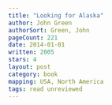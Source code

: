 ```yaml
---
title: "Looking for Alaska"
author: John Green
authorSort: Green, John
pageCount: 221
date: 2014-01-01
written: 2005
stars: 4
layout: post
category: book
mapping: USA, North America
tags: read unreviewed
---
```

